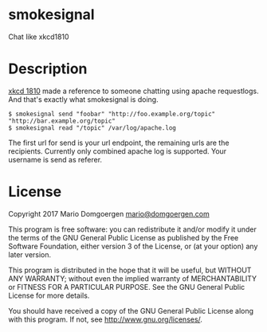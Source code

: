 # smokesignal

Chat like xkcd1810

# Description

[xkcd 1810](https://xkcd.com/1810/) made a reference to someone chatting
using apache requestlogs. And that's exactly what smokesignal is doing.

    $ smokesignal send "foobar" "http://foo.example.org/topic" "http://bar.example.org/topic"
    $ smokesignal read "/topic" /var/log/apache.log

The first url for send is your url endpoint, the remaining urls are
the recipients. Currently only combined apache log is supported. Your
username is send as referer.

# License

Copyright 2017 Mario Domgoergen <mario@domgoergen.com>

This program is free software: you can redistribute it and/or modify it under
the terms of the GNU General Public License as published by the Free Software
Foundation, either version 3 of the License, or (at your option) any later
version.

This program is distributed in the hope that it will be useful, but WITHOUT ANY
WARRANTY; without even the implied warranty of MERCHANTABILITY or FITNESS FOR A
PARTICULAR PURPOSE.  See the GNU General Public License for more details.

You should have received a copy of the GNU General Public License along with
this program.  If not, see http://www.gnu.org/licenses/.
